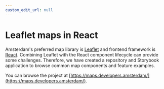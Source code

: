```yaml
---
custom_edit_url: null
---
```


# Leaflet maps in React

Amsterdam's preferred map library is <a href="https://leafletjs.com/" target="_blank">Leaflet</a> and frontend framework is <a href="https://reactjs.org/" target="_blank">React</a>. Combining Leaflet with the React component lifecycle can provide some challenges. Therefore, we have created a repository and Storybook application to browse common map components and feature examples.

You can browse the project at [https://maps.developers.amsterdam/](https://maps.developers.amsterdam/).
